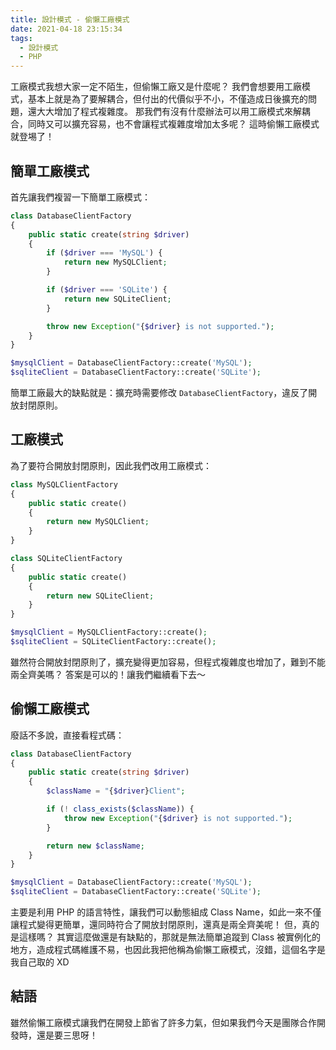 ```yaml
---
title: 設計模式 - 偷懶工廠模式
date: 2021-04-18 23:15:34
tags:
  - 設計模式
  - PHP
---
```


工廠模式我想大家一定不陌生，但偷懶工廠又是什麼呢？
我們會想要用工廠模式，基本上就是為了要解耦合，但付出的代價似乎不小，不僅造成日後擴充的問題，還大大增加了程式複雜度。
那我們有沒有什麼辦法可以用工廠模式來解耦合，同時又可以擴充容易，也不會讓程式複雜度增加太多呢？
這時偷懶工廠模式就登埸了！

<!--more-->

## 簡單工廠模式

首先讓我們複習一下簡單工廠模式：

```php
class DatabaseClientFactory
{
    public static create(string $driver)
    {
        if ($driver === 'MySQL') {
            return new MySQLClient;
        }

        if ($driver === 'SQLite') {
            return new SQLiteClient;
        }

        throw new Exception("{$driver} is not supported.");
    }
}

$mysqlClient = DatabaseClientFactory::create('MySQL');
$sqliteClient = DatabaseClientFactory::create('SQLite');
```

簡單工廠最大的缺點就是：擴充時需要修改 `DatabaseClientFactory`，違反了開放封閉原則。

## 工廠模式

為了要符合開放封閉原則，因此我們改用工廠模式：

```php
class MySQLClientFactory
{
    public static create()
    {
        return new MySQLClient;
    }
}

class SQLiteClientFactory
{
    public static create()
    {
        return new SQLiteClient;
    }
}

$mysqlClient = MySQLClientFactory::create();
$sqliteClient = SQLiteClientFactory::create();
```

雖然符合開放封閉原則了，擴充變得更加容易，但程式複雜度也增加了，難到不能兩全齊美嗎？
答案是可以的！讓我們繼續看下去～

## 偷懶工廠模式

廢話不多說，直接看程式碼：

```php
class DatabaseClientFactory
{
    public static create(string $driver)
    {
        $className = "{$driver}Client";

        if (! class_exists($className)) {
            throw new Exception("{$driver} is not supported.");
        }

        return new $className;
    }
}

$mysqlClient = DatabaseClientFactory::create('MySQL');
$sqliteClient = DatabaseClientFactory::create('SQLite');
```

主要是利用 PHP 的語言特性，讓我們可以動態組成 Class Name，如此一來不僅讓程式變得更簡單，還同時符合了開放封閉原則，還真是兩全齊美呢！
但，真的是這樣嗎？
其實這麼做還是有缺點的，那就是無法簡單追蹤到 Class 被實例化的地方，造成程式碼維護不易，也因此我把他稱為偷懶工廠模式，沒錯，這個名字是我自己取的 XD

## 結語

雖然偷懶工廠模式讓我們在開發上節省了許多力氣，但如果我們今天是團隊合作開發時，還是要三思呀！
